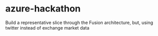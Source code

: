 # azure-hackathon
Build a representative slice through the Fusion architecture, but, using twitter instead of exchange market data
